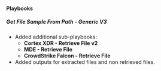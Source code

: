 
#### Playbooks

##### Get File Sample From Path - Generic V3

- Added additional sub-playbooks:
   * **Cortex XDR - Retrieve File v2**
   * **MDE - Retrieve File**
   * **CrowdStrike Falcon - Retrieve File**
- Added outputs for extracted files and non retrieved files.

